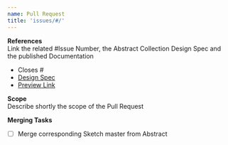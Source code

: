 ```yaml
---
name: Pull Request
title: 'issues/#/'
---
```


**References**  
Link the related #Issue Number, the Abstract Collection Design Spec and the published Documentation
- Closes #
- [Design Spec](https://share.goabstract.com/...)
- [Preview Link](https://porscheui.github.io/porsche-ui-kit/issue/...)

**Scope**  
Describe shortly the scope of the Pull Request

**Merging Tasks**
- [ ] Merge corresponding Sketch master from Abstract
